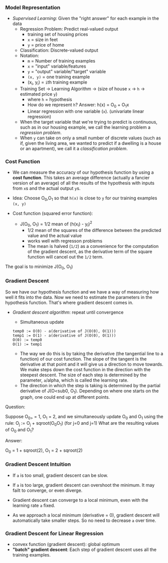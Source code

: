 ### Model Representation

- _Supervised Learning_: Given the "right answer" for each example in the data
    - Regression Problem: Predict real-valued output
        - training set of housing prices
        - `x` = size in feet
        - `y` = price of home
    - Classification: Discrete-valued output
    - Notation:
        - `m` = Number of training examples
        - `x` = "input" variable/features
        - `y` = "output" variable/"target" variable
        - `(x, y)` = one training example
        - (x<sub>i</sub>, y<sub>i</sub>) = `i`th training example
    - Training Set -> Learning Algorithm -> (size of house `x` -> `h` -> estimated price `y`)
        - where `h` = hypothesis
        - How do we represent `h`? Answer: h(x) = O<sub>0</sub> + O<sub>1</sub>x
        - Linear regression with one variable (`x`). (univariate linear regression)
    - When the target variable that we're trying to predict is continuous, such as in our housing
    example, we call the learning problem a _regression problem_.
    - When `y` can take on only a small number of discrete values (such as if, given the living
    area, we wanted to predict if a dwelling is a house or an apartment), we call it a
    _classification problem_.

### Cost Function

- We can measure the accuracy of our hypothesis function by using a **cost function**. This takes
an average difference (actually a fancier version of an average) of all the results of the
hypothesis with inputs from `x`s and the actual output `y`s.

- Idea: Choose O<sub>0</sub>,O<sub>1</sub> so that `h(x)` is close to `y` for our training examples
`(x, y)`

- Cost function (squared error function):
    - J(O<sub>0</sub>, O<sub>1</sub>) = 1/2 mean of (h(x<sub>i</sub>) - y<sub>i</sub>)<sup>2</sup>
        - 1/2 mean of the squares of the difference between the predicted value and the actual
        value
        - works well with regresson problems
        - The mean is halved (`1/2`) as a convenience for the computation of the gradient
        descent, as the derivative term of the square function will cancel out the `1/2` term.

The goal is to minimize J(O<sub>0</sub>, O<sub>1</sub>)

### Gradient Descent

So we have our hypothesis function and we have a way of measuring how well it fits into the data.
Now we need to estimate the parameters in the hypothesis function. That's where gradient descent
comes in.

- _Gradient descent algorithm_: repeat until convergence
    - Simultaneous update

    ```
    temp0 := O(0) - a(derivative of J(O(0), O(1)))
    temp1 := O(1) - a(derivative of J(O(0), O(1)))
    O(0) := temp0
    O(1) := temp1
    ```

    - The way we do this is by taking the derivative (the tangential line to a function) of our
    cost function. The slope of the tangent is the derivative at that point and it will give us a
    direction to move towards. We make steps down the cost function in the direction with the
    steepest descent. The size of each step is determined by the parameter, `a`/alpha, which is called the learning rate.
    - The direction in which the step is taking is determined by the partial derivative of
    J(O<sub0</sub>, O<sub>1</sub>). Depending on where one starts on the graph, one could end up
    at different points.

Question:

Suppose O<sub>0></sub> = 1, O<sub>1</sub> = 2, and we simultaneously update O<sub>0</sub> and
O<sub>1</sub> using the rule: O<sub>j</sub> := O<sub>j</sub> + sqroot(O<sub>0</sub>O<sub>1</sub>)
(for j=0 and j=1) What are the resulting values of O<sub>0</sub> and O<sub>1</sub>?

Answer:

O<sub>0</sub> = 1 + sqroot(2), O<sub>1</sub> = 2 + sqroot(2)

### Gradient Descent Intuition

- If `a` is too small, gradient descent can be slow.
- If `a` is too large, gradient descent can overshoot the minimum. It may failt to converge, or
even diverge.

- Gradient descent can converge to a local minimum, even with the learning rate `a` fixed.
- As we approach a local minimum (derivative = 0), gradient descent will automatically take smaller steps. So no need to decrease `a` over time.

### Gradient Descent for Linear Regression

- convex function (gradient descent): global optimum
- **"batch" gradient descent**: Each step of gradient descent uses all the training examples.




